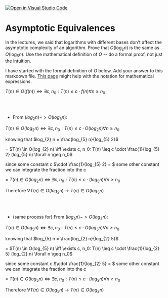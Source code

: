 [![Open in Visual Studio Code](https://classroom.github.com/assets/open-in-vscode-718a45dd9cf7e7f842a935f5ebbe5719a5e09af4491e668f4dbf3b35d5cca122.svg)](https://classroom.github.com/online_ide?assignment_repo_id=13175038&assignment_repo_type=AssignmentRepo)
# Asymptotic Equivalences

In the lectures, we said that logarithms with different bases don't affect the
asymptotic complexity of an algorithm. Prove that $O(\log_{2} n)$ is the same as
$O(\log_{5} n)$. Use the mathematical definition of $O$ -- do a formal proof,
not just the intuition.

I have started with the formal definition of $O$ below. Add your answer to this
markdown file. [This
page](https://docs.github.com/en/get-started/writing-on-github/working-with-advanced-formatting/writing-mathematical-expressions)
might help with the notation for mathematical expressions.

$T(n) \in O(f(n)) \iff \exists c, n_0: T(n) \leq c \cdot f(n) \forall n \geq n_0$

<br><br>

- From $(log_{2} n) -> O(log_{5} n)$: 

$T(n) \in O(log_{2} n) \iff \exists c, n_0: T(n) \leq c \cdot O(log_{2} n) \forall n \geq n_0$

knowing that $log_{2} n =  \frac{log_{5} n}{log_{5} 2}$

= $T(n) \in O(log_{2} n) \iff \exists c, n_0: T(n) \leq c \cdot \frac{1}{log_{5} 2} (log_{5} n) \forall n \geq n_0$

since some constant c $\cdot \frac{1}{log_{5} 2} = $ some other constant we can integrate the fraction into the c

= $T(n) \in O(log_{2} n) \iff \exists c, n_0: T(n) \leq c \cdot (log_{5} n) \forall n \geq n_0$

Therefore $\forall T(n) \in O(log_{2} n)$ ->  $T(n) \in O(log_{5} n)$

<br> <br>

- (same process for) From $(log_{5} n) -> O(log_{2} n)$: 

$T(n) \in O(log_{5} n) \iff \exists c, n_0: T(n) \leq c \cdot O(log_{5} n) \forall n \geq n_0$

knowing that $log_{5} n =  \frac{log_{2} n}{log_{2} 5}$

= $T(n) \in O(log_{5} n) \iff \exists c, n_0: T(n) \leq c \cdot \frac{1}{log_{2} 5} (log_{2} n) \forall n \geq n_0$

since some constant c $\cdot \frac{1}{log_{2} 5} = $ some other constant we can integrate the fraction into the c

= $T(n) \in O(log_{5} n) \iff \exists c, n_0: T(n) \leq c \cdot (log_{2} n) \forall n \geq n_0$

Therefore $\forall T(n) \in O(log_{5} n)$ ->  $T(n) \in O(log_{2} n)$
